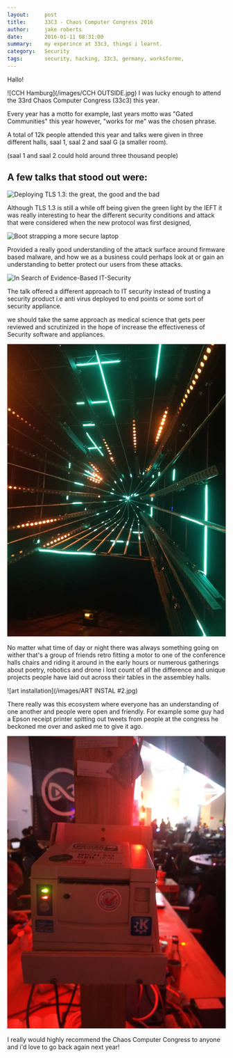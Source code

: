 ```yaml
---
layout:     post
title:      33C3 - Chaos Computer Congress 2016
author:     jake roberts
date:       2016-01-11 08:31:00
summary:    my experince at 33c3, things i learnt.
category:   Security
tags:       security, hacking, 33c3, germany, worksforme, 
---
```

Hallo!

![CCH Hamburg](/images/CCH OUTSIDE.jpg)
I was lucky enough to attend the 33rd Chaos Computer Congress (33c3) this year.

Every year has a motto for example, last years motto was "Gated Communities" this year however, "works for me" was the chosen phrase.

A total of 12k people attended this year and talks were given in three different halls, saal 1, saal 2 and saal G (a smaller room).

(saal 1 and saal 2 could hold around three thousand people)

## A few talks that stood out were:

![Deploying TLS 1.3: the great, the good and the bad](https://media.ccc.de/v/33c3-8348-deploying_tls_1_3_the_great_the_good_and_the_bad)

Although TLS 1.3 is still a while off being given the green light by the IEFT it was really interesting to hear the different security conditions and attack that were considered when the new protocol was first designed,


![Boot strapping a more secure laptop](https://media.ccc.de/v/33c3-8314-bootstraping_a_slightly_more_secure_laptop#video&t=49)

Provided a really good understanding of the attack surface around firmware based malware, and how we as a business could perhaps look at or gain an understanding to better protect our users from these attacks.

![In Search of Evidence-Based IT-Security](https://media.ccc.de/v/33c3-8169-in_search_of_evidence-based_it-security)

The talk offered a different approach to IT security instead of trusting a security product i.e anti virus deployed to end points or some sort of security appliance. 

we should take the same approach as medical science that gets peer reviewed and scrutinized in the hope of increase the effectiveness of Security software and appliances.

![art](/images/ART_INSTAL.jpg)

No matter what time of day or night there was always something going on wither that's a group of friends retro fitting a motor to one of the conference halls chairs and riding it around in the early hours or numerous gatherings about poetry, robotics and drone i lost count of all the difference and unique projects people have laid out across their tables in the assembley halls.

![art installation](/images/ART INSTAL #2.jpg)

There really was this ecosystem where everyone has an understanding of one another and people were open and friendly.  For example some guy had a Epson receipt printer spitting out tweets from people at the congress he beckoned me over and asked me to give it ago.

![Tweet Printer](/images/TWEET_PRINTER.jpg)

I really would highly recommend the Chaos Computer Congress to anyone and i'd love to go back again next year!
